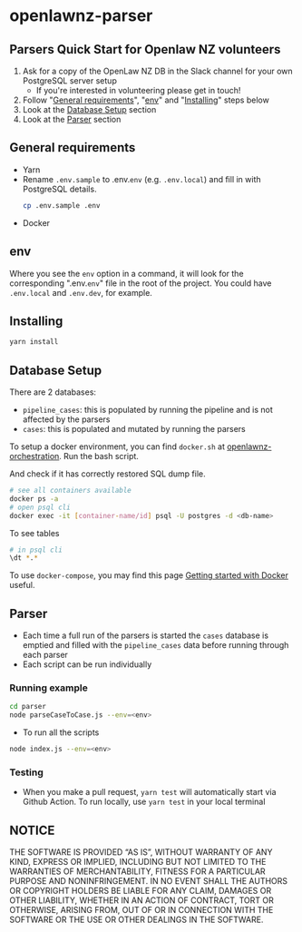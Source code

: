 # openlawnz-parser

## Parsers Quick Start for Openlaw NZ volunteers

1. Ask for a copy of the OpenLaw NZ DB in the Slack channel for your own PostgreSQL server setup
    * If you're interested in volunteering please get in touch!
2. Follow "[General requirements](#general-requirements)", "[env](#env)" and "[Installing](#installing)" steps below
3. Look at the [Database Setup](#database-setup) section
3. Look at the [Parser](#parser) section

## General requirements

- Yarn
- Rename `.env.sample` to .env.`env` (e.g. `.env.local`) and fill in with PostgreSQL details.
   ```bash
   cp .env.sample .env
   ```
- Docker

## env

Where you see the `env` option in a command, it will look for the corresponding ".env.`env`" file in the root of the project. You could have `.env.local` and `.env.dev`, for example.

## Installing

```bash
yarn install
```

## Database Setup

There are 2 databases:

- `pipeline_cases`: this is populated by running the pipeline and is not affected by the parsers
- `cases`: this is populated and mutated by running the parsers

To setup a docker environment, you can find `docker.sh` at [openlawnz-orchestration](https://github.com/openlawnz/openlawnz-orchestration). Run the bash script.

And check if it has correctly restored SQL dump file.
```bash
# see all containers available
docker ps -a
# open psql cli
docker exec -it [container-name/id] psql -U postgres -d <db-name>
```

To see tables
```bash
# in psql cli
\dt *.*
```

To use `docker-compose`, you may find this page [Getting started with Docker](https://github.com/openlawnz/openlawnz-api/wiki/%F0%9F%9B%B3%EF%B8%8F-Getting-started-with-Docker) useful.

## Parser

- Each time a full run of the parsers is started the `cases` database is emptied and filled with the `pipeline_cases` data before running through each parser
- Each script can be run individually

### Running example

```bash
cd parser
node parseCaseToCase.js --env=<env>
```

- To run all the scripts
```bash
node index.js --env=<env>
```

### Testing
- When you make a pull request, `yarn test` will automatically start via Github Action. To run locally, use `yarn test` in your local terminal

## NOTICE

THE SOFTWARE IS PROVIDED “AS IS”, WITHOUT WARRANTY OF ANY KIND, EXPRESS OR IMPLIED, INCLUDING BUT NOT LIMITED TO THE WARRANTIES OF MERCHANTABILITY, FITNESS FOR A PARTICULAR PURPOSE AND NONINFRINGEMENT. IN NO EVENT SHALL THE AUTHORS OR COPYRIGHT HOLDERS BE LIABLE FOR ANY CLAIM, DAMAGES OR OTHER LIABILITY, WHETHER IN AN ACTION OF CONTRACT, TORT OR OTHERWISE, ARISING FROM, OUT OF OR IN CONNECTION WITH THE SOFTWARE OR THE USE OR OTHER DEALINGS IN THE SOFTWARE.

